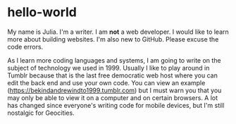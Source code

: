 # hello-world

My name is Julia. I'm a writer. I am <b>not</b> a web developer. I would like to learn more about building websites. I'm also new to GitHub. Please excuse the code errors.

As I learn more coding languages and systems, I am going to write on the subject of technology we used in 1999. Usually I like to play around in Tumblr because that is the last free democratic web host where you can edit the back end and use your own code. You can view an example (https://bekindandrewindto1999.tumblr.com) but I must warn you that you may only be able to view it on a computer and on certain browsers. A lot has changed since everyone's writing code for mobile devices, but I'm still nostalgic for Geocities.
